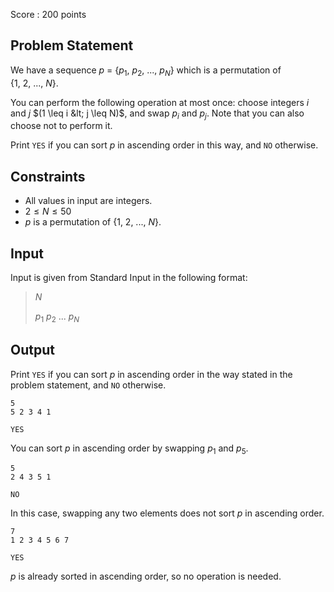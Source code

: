 Score : $200$ points

## Problem Statement

We have a sequence $p$ = {$p_1,\ p_2,\ ...,\ p_N$} which is a permutation of {$1,\ 2,\ ...,\ N$}.

You can perform the following operation at most once: choose integers $i$ and $j$ $(1 \leq i &lt; j \leq N)$, and swap $p_i$ and $p_j$. Note that you can also choose not to perform it.

Print `YES` if you can sort $p$ in ascending order in this way, and `NO` otherwise.

## Constraints

- All values in input are integers.
- $2 \leq N \leq 50$
- $p$ is a permutation of {$1,\ 2,\ ...,\ N$}.

## Input

Input is given from Standard Input in the following format:

> $N$
> 
> $p_1$ $p_2$ $...$ $p_N$

## Output

Print `YES` if you can sort $p$ in ascending order in the way stated in the problem statement, and `NO` otherwise.

```input1
5
5 2 3 4 1
```

```output1
YES
```

You can sort $p$ in ascending order by swapping $p_1$ and $p_5$.

```input2
5
2 4 3 5 1
```

```output2
NO
```

In this case, swapping any two elements does not sort $p$ in ascending order.

```input3
7
1 2 3 4 5 6 7
```

```output3
YES
```

$p$ is already sorted in ascending order, so no operation is needed.